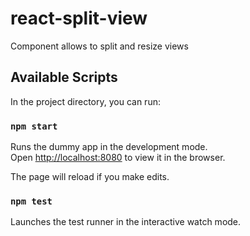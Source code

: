 # react-split-view
Component allows to split and resize views

## Available Scripts

In the project directory, you can run:

### `npm start`

Runs the dummy app in the development mode.\
Open [http://localhost:8080](http://localhost:8080) to view it in the browser.

The page will reload if you make edits.

### `npm test`

Launches the test runner in the interactive watch mode.